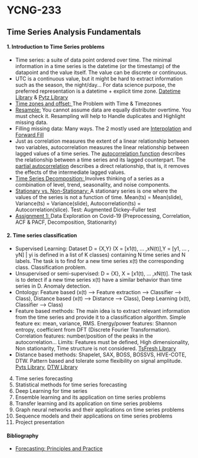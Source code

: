 # YCNG-233
## Time Series Analysis Fundamentals

#### 1. Introduction to Time Series problems
  - Time series: a suite of data point ordered over time. The minimal information in a time series is the datetime (or the timestamp) of the datapoint and the value itself. The value can be discrete or continuous.
  - UTC is a continuous value, but it might be hard to extract information such as the season, the night/day... For data science purpose, the preferred representation is a datetime + explicit time zone. [Datetime Library](https://docs.python.org/3/library/datetime.html) & [Pytz Library](https://pypi.org/project/pytz/)
  - [Time zones and offset: ](https://youtu.be/-5wpm-gesOY)The Problem with Time & Timezones
  - [Resample:](https://pandas.pydata.org/docs/reference/api/pandas.DataFrame.resample.html) You cannot assume data are equally distributer overtime. You must check it. Resampling will help to Handle duplicates and Highlight missing data.
  - Filling missing data: Many ways. The 2 mostly used are [Interpolation](https://pandas.pydata.org/docs/reference/api/pandas.DataFrame.interpolate.html) and [Forward Fill](https://pandas.pydata.org/docs/reference/api/pandas.DataFrame.fillna.html)
  - Just as correlation measures the extent of a linear relationship between two variables, autocorrelation measures the linear relationship between lagged values of a time series. The [autocorrelation function](https://www.statsmodels.org/dev/generated/statsmodels.tsa.stattools.acf.html) describes the relationship between a time series and its lagged counterpart. The [partial autocorrelation](https://www.statsmodels.org/devel/generated/statsmodels.tsa.stattools.pacf.html) describes a direct relationship, that is, it removes the effects of the intermediate lagged values.
  - [Time Series Decomposition: ](https://machinelearningmastery.com/decompose-time-series-data-trend-seasonality/) Involves thinking of a series as a combination of level, trend, seasonality, and noise components.
  - [Stationary vs. Non-Stationary: ](https://machinelearningmastery.com/time-series-data-stationary-python/) A stationary series is one where the values of the series is not a function of time. Mean(ts) = Mean(slide), Variance(ts) = Variance(slide), Autocorrelation(ts) = Autocorrelation(slice). Test: Augmented Dickey–Fuller test
  - [Assignment 1: ](https://github.com/MNLepage08/YCNG-233/blob/main/Time%20Series%20-%20Course%201.ipynb)Data Exploration on Covid-19 (Preprocessing, Correlation, ACF & PACF, Decomposition, Stationarity)

#### 2. Time series classification
  - Supervised Learning: Dataset D = {X,Y} (X = [x1(t), ... ,xN(t)],Y = [y1, ... , yN] | yi is defined in a list of K classes) containing N time series and N labels. The task is to find for a new time series x(t) the corresponding class. Classification problem.
  - Unsupervised or semi-supervised: D = {X}, X = [x1(t), ... ,xN(t)]. The task is to detect if a new time series x(t) have a similar behavior than time series in D. Anomaly detection.
  - Ontology: Feature based (x(t) --> Feature extraction --> Classifier --> Class), Distance based (x(t) --> Distance --> Class), Deep Learning (x(t), Classifier --> Class)
  - Feature based methods: The main idea is to extract relevant information from the time series and provide it to a classification algorithm. Simple feature ex: mean, variance, RMS. Energy/power features: Shannon entropy, coefficient from DFT (Discrete Fourier Transformation). Correlation features: number/position of the peaks in the autocorrelation... Limits: Features must be defined, High dimensionality, Non stationarity, Time structure is not considered.  [TsFresh Library](https://tsfresh.readthedocs.io/en/latest/text/list_of_features.html)
  - Distance based methods: Shapelet, SAX, BOSS, BOSSVS, HIVE-COTE,  DTW. Pattern based and tolerate some flexibility on signal amplitude. [Pyts Library](https://pyts.readthedocs.io/en/stable/), [DTW Library](https://pypi.org/project/dtw-python/)


4. Time series forecasting
5. Statistical methods for time series forecasting
6. Deep Learning for time series
7. Ensemble learning and its application on time series problems
8. Transfer learning and its application on time series problems
9. Graph neural networks and their applications on time series problems
10. Sequence models and their applications on time series problems
11. Project presentation

#### Bibliography
* [Forecasting: Principles and Practice](https://otexts.com/fpp3/)
